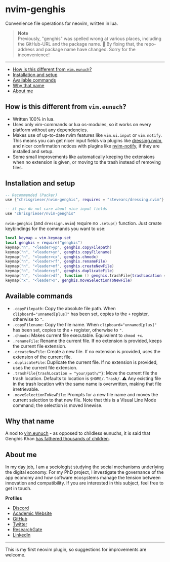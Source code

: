 # nvim-genghis
Convenience file operations for neovim, written in lua. 

> __Note__  
> Previously, "genghis" was spelled wrong at various places, including the GitHub-URL and the package name. :see_no_evil: By fixing that, the repo-address and package name have changed. Sorry for the inconvenience!

---

<!--toc:start-->
- [How is this different from `vim.eunuch`?](#how-is-this-different-from-vimeunuch)
- [Installation and setup](#installation-and-setup)
- [Available commands](#available-commands)
- [Why that name](#why-that-name)
- [About me](#about-me)
<!--toc:end-->

## How is this different from `vim.eunuch`?
- Written 100% in lua. 
- Uses only vim-commands or lua os-modules, so it works on every platform without any dependencies.
- Makes use of up-to-date nvim features like `vim.ui.input` or `vim.notify`. This means you can get nicer input fields via plugins like [dressing.nvim](https://github.com/stevearc/dressing.nvim), and nicer confirmation notices with plugins like [nvim-notify](https://github.com/rcarriga/nvim-notify), if they are installed and setup.
- Some small improvements like automatically keeping the extensions when no extension is given, or moving to the trash instead of removing files.

## Installation and setup

```lua
-- Recommended (Packer)
use {"chrisgrieser/nvim-genghis", requires = "stevearc/dressing.nvim"}

-- if you do not care about nice input fields
use "chrisgrieser/nvim-genghis"
```

`nvim-genghis` (and `dressign.nvim`) require no `.setup()` function. Just create keybindings for the commands you want to use:

```lua
local keymap = vim.keymap.set
local genghis = require("genghis")
keymap("n", "<leader>yp", genghis.copyFilepath)
keymap("n", "<leader>yn", genghis.copyFilename)
keymap("n", "<leader>cx", genghis.chmodx)
keymap("n", "<leader>rf", genghis.renameFile)
keymap("n", "<leader>nf", genghis.createNewFile)
keymap("n", "<leader>yf", genghis.duplicateFile)
keymap("n", "<leader>df", function () genghis.trashFile{trashLocation = "your/path"} end) -- default: '$HOME/.Trash'.
keymap("x", "<leader>x", genghis.moveSelectionToNewFile)
```

## Available commands
- `.copyFilepath`: Copy the absolute file path. When `clipboard="unnamed[plus]"` has been set, copies to the `+` register, otherwise to `"`.
- `.copyFilename`: Copy the file name. When `clipboard="unnamed[plus]"` has been set, copies to the `+` register, otherwise to `"`.
- `.chmodx`: Makes current file executable. Equivalent to `chmod +x`.
- `.renameFile`: Rename the current file. If no extension is provided, keeps the current file extension.
- `.createNewFile`: Create a new file. If no extension is provided, uses the extension of the current file.
- `.duplicateFile`: Duplicate the current file. If no extension is provided, uses the current file extension.
- `.trashFile{trashLocation = "your/path/"}`: Move the current file the trash location. Defaults to location is `$HOME/.Trash/`. ⚠️ Any existing file in the trash location with the same name is overwritten, making that file irretrievable.
- `.moveSelectionToNewFile`: Prompts for a new file name and moves the current selection to that new file. Note that this is a Visual Line Mode command; the selection is moved linewise.

## Why that name
A nod to [vim.eunuch](https://github.com/tpope/vim-eunuch) - as opposed to childless eunuchs, it is said that Genghis Khan [has fathered thousands of children](https://allthatsinteresting.com/genghis-khan-children).

<!-- vale Google.FirstPerson = NO -->
## About me
In my day job, I am a sociologist studying the social mechanisms underlying the digital economy. For my PhD project, I investigate the governance of the app economy and how software ecosystems manage the tension between innovation and compatibility. If you are interested in this subject, feel free to get in touch.

__Profiles__
- [Discord](https://discordapp.com/users/462774483044794368/)
- [Academic Website](https://chris-grieser.de/)
- [GitHub](https://github.com/chrisgrieser/)
- [Twitter](https://twitter.com/pseudo_meta)
- [ResearchGate](https://www.researchgate.net/profile/Christopher-Grieser)
- [LinkedIn](https://www.linkedin.com/in/christopher-grieser-ba693b17a/)

---

This is my first neovim plugin, so suggestions for improvements are welcome.
